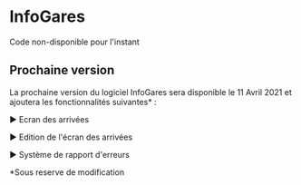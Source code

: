 # InfoGares

Code non-disponible pour l'instant

## Prochaine version

La prochaine version du logiciel InfoGares sera disponible le 11 Avril 2021 et ajoutera les fonctionnalités suivantes* : 

 ▶️ Ecran des arrivées
 
 ▶️ Edition de l'écran des arrivées
 
 ▶️ Système de rapport d'erreurs
 
 
*Sous reserve de modification
